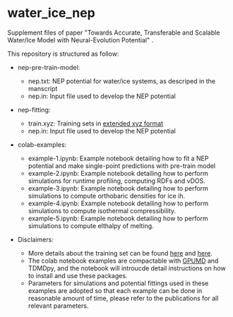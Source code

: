 # water_ice_nep
Supplement files of paper "Towards Accurate, Transferable and Scalable Water/Ice Model with Neural-Evolution Potential" .


This repository is structured as follow:
* nep-pre-train-model:
    * nep.txt: NEP potential for water/ice systems, as descriped in the manscript
    * nep.in: Input file used to develop the NEP potential

* nep-fitting:
  * train.xyz: Training sets in [extended xyz format](https://wiki.fysik.dtu.dk/ase/ase/io/formatoptions.html)
  * nep.in: Input file used to develop the NEP potential
  
* colab-examples:
   * example-1.ipynb: Example notebook detailing how to fit a NEP potential and make single-point predictions with pre-train model
   * example-2.ipynb: Example notebook detailing how to perform simulations for runtime profiling, computing RDFs and vDOS.
   * example-3.ipynb: Example notebook detailing how to perform simulations to compute orthobaric densities for ice ih.
   * example-4.ipynb: Example notebook detailing how to perform simulations to compute isothermal compressibility.
   * example-5.ipynb: Example notebook detailing how to perform simulations to compute elthalpy of melting.
 
 * Disclaimers:
   * More details about the training set can be found [here](https://aip.scitation.org/doi/full/10.1063/5.0016004) and [here](https://zenodo.org/record/4004590#.YbB2H9DMJPY).
   * The colab notebook examples are compactable with [GPUMD](https://github.com/brucefan1983/GPUMD) and TDMDpy, and the notebook will introucde detail instructions on how to install and use these packages.
   * Parameters for simulations and potential fittings used in these examples are adopted so that each example can be done in reasonable amount of time, please refer to the publications for all relevant parameters.
